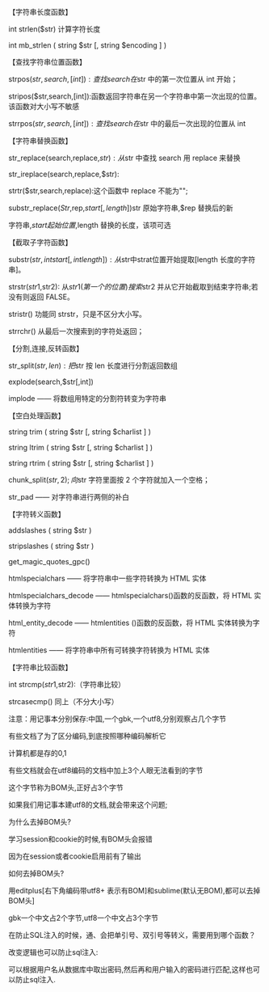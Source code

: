 【字符串长度函数】

int strlen($str) 计算字符长度

int mb_strlen ( string $str [, string $encoding ] )

【查找字符串位置函数】

strpos($str,search,[int]):查找 search 在$str 中的第一次位置从 int 开始；

stripos($str,search,[int]):函数返回字符串在另一个字符串中第一次出现的位置。该函数对大小写不敏感

strrpos($str,search,[int]):查找 search 在$str 中的最后一次出现的位置从 int

【字符串替换函数】

str_replace(search,replace,$str):从$str 中查找 search 用 replace 来替换

str_ireplace(search,replace,$str):

strtr($str,search,replace):这个函数中 replace 不能为"";

substr_replace($Str,$rep,$start[,length])$str 原始字符串,$rep 替换后的新

字符串,$start 起始位置,$length 替换的长度，该项可选

【截取子字符函数】

substr($str,int start[,int length]):从$str中strat位置开始提取[length 长度的字符串]。

strstr($str1,$str2): 从$str1(第一个的位置)搜索$str2 并从它开始截取到结束字符串;若没有则返回 FALSE。

stristr() 功能同 strstr，只是不区分大小写。

strrchr() 从最后一次搜索到的字符处返回；

【分割,连接,反转函数】

str_split($str,len):把$str 按 len 长度进行分割返回数组

explode(search,$str[,int])

implode —— 将数组用特定的分割符转变为字符串

【空白处理函数】

string trim ( string $str [, string $charlist ] )

string ltrim ( string $str [, string $charlist ] )

string rtrim ( string $str [, string $charlist ] )

chunk_split($str,2);向$str 字符里面按 2 个字符就加入一个空格；

str_pad —— 对字符串进行两侧的补白

【字符转义函数】

addslashes ( string $str )

stripslashes ( string $str )

get_magic_quotes_gpc()

htmlspecialchars —— 将字符串中一些字符转换为 HTML 实体

htmlspecialchars_decode —— htmlspecialchars()函数的反函数，将 HTML 实体转换为字符

html_entity_decode —— htmlentities ()函数的反函数，将 HTML 实体转换为字符

htmlentities —— 将字符串中所有可转换字符转换为 HTML 实体

【字符串比较函数】

int strcmp($str1,$str2):（字符串比较）

strcasecmp() 同上（不分大小写）



注意：用记事本分别保存:中国,一个gbk,一个utf8,分别观察占几个字节

有些文档了为了区分编码,到底按照哪种编码解析它

计算机都是存的0,1

有些文档就会在utf8编码的文档中加上3个人眼无法看到的字节

这个字节称为BOM头,正好占3个字节

如果我们用记事本建utf8的文档,就会带来这个问题;

为什么去掉BOM头?

学习session和cookie的时候,有BOM头会报错

因为在session或者cookie启用前有了输出

如何去掉BOM头?

用editplus[右下角编码带utf8+ 表示有BOM]和sublime(默认无BOM),都可以去掉BOM头]

gbk一个中文占2个字节,utf8一个中文占3个字节



在防止SQL注入的时候，通、会把单引号、双引号等转义，需要用到哪个函数？


改变逻辑也可以防止sql注入:

可以根据用户名从数据库中取出密码,然后再和用户输入的密码进行匹配,这样也可以防止sql注入.

